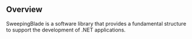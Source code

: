 ## Overview

SweepingBlade is a software library that provides a fundamental structure to support the development of .NET applications.
